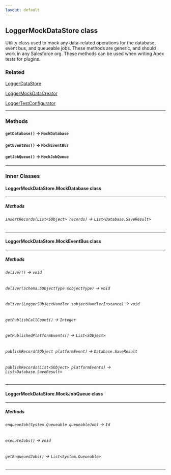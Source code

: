 ```yaml
---
layout: default
---
```


## LoggerMockDataStore class

Utility class used to mock any data-related operations for the database, event bus, and queueable jobs. These methods are generic, and should work in any Salesforce org. These methods can be used when writing Apex tests for plugins.

### Related

[LoggerDataStore](LoggerDataStore)

[LoggerMockDataCreator](../Test-Utilities/LoggerMockDataCreator)

[LoggerTestConfigurator](../Test-Utilities/LoggerTestConfigurator)

---

### Methods

#### `getDatabase()` → `MockDatabase`

#### `getEventBus()` → `MockEventBus`

#### `getJobQueue()` → `MockJobQueue`

---

### Inner Classes

#### LoggerMockDataStore.MockDatabase class

---

##### Methods

###### `insertRecords(List<SObject> records)` → `List<Database.SaveResult>`

---

#### LoggerMockDataStore.MockEventBus class

---

##### Methods

###### `deliver()` → `void`

###### `deliver(Schema.SObjectType sobjectType)` → `void`

###### `deliver(LoggerSObjectHandler sobjectHandlerInstance)` → `void`

###### `getPublishCallCount()` → `Integer`

###### `getPublishedPlatformEvents()` → `List<SObject>`

###### `publishRecord(SObject platformEvent)` → `Database.SaveResult`

###### `publishRecords(List<SObject> platformEvents)` → `List<Database.SaveResult>`

---

#### LoggerMockDataStore.MockJobQueue class

---

##### Methods

###### `enqueueJob(System.Queueable queueableJob)` → `Id`

###### `executeJobs()` → `void`

###### `getEnqueuedJobs()` → `List<System.Queueable>`

---
